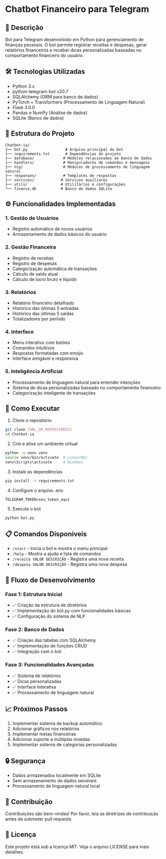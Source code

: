 # Chatbot Financeiro para Telegram

## 📝 Descrição
Bot para Telegram desenvolvido em Python para gerenciamento de finanças pessoais. O bot permite registrar receitas e despesas, gerar relatórios financeiros e receber dicas personalizadas baseadas no comportamento financeiro do usuário.

## 🛠️ Tecnologias Utilizadas
- Python 3.x
- python-telegram-bot v20.7
- SQLAlchemy (ORM para banco de dados)
- PyTorch + Transformers (Processamento de Linguagem Natural)
- Flask 3.0.0
- Pandas e NumPy (Análise de dados)
- SQLite (Banco de dados)

## 📁 Estrutura do Projeto
```
Chatbot-ia/
├── bot.py                 # Arquivo principal do bot
├── requirements.txt       # Dependências do projeto
├── database/             # Módulos relacionados ao banco de dados
├── handlers/             # Manipuladores de comandos e mensagens
├── nlp/                  # Módulos de processamento de linguagem natural
├── responses/            # Templates de respostas
├── services/            # Serviços auxiliares
├── utils/               # Utilitários e configurações
└── finance.db           # Banco de dados SQLite
```

## ⚙️ Funcionalidades Implementadas

### 1. Gestão de Usuários
- Registro automático de novos usuários
- Armazenamento de dados básicos do usuário

### 2. Gestão Financeira
- Registro de receitas
- Registro de despesas
- Categorização automática de transações
- Cálculo de saldo atual
- Cálculo de lucro bruto e líquido

### 3. Relatórios
- Relatório financeiro detalhado
- Histórico das últimas 5 entradas
- Histórico das últimas 5 saídas
- Totalizadores por período

### 4. Interface
- Menu interativo com botões
- Comandos intuitivos
- Respostas formatadas com emojis
- Interface amigável e responsiva

### 5. Inteligência Artificial
- Processamento de linguagem natural para entender intenções
- Sistema de dicas personalizadas baseado no comportamento financeiro
- Categorização inteligente de transações

## 🚀 Como Executar

1. Clone o repositório
```bash
git clone [URL_DO_REPOSITORIO]
cd Chatbot-ia
```

2. Crie e ative um ambiente virtual
```bash
python -m venv venv
source venv/bin/activate  # Linux/Mac
venv\Scripts\activate     # Windows
```

3. Instale as dependências
```bash
pip install -r requirements.txt
```

4. Configure o arquivo .env
```
TELEGRAM_TOKEN=seu_token_aqui
```

5. Execute o bot
```bash
python bot.py
```

## 📋 Comandos Disponíveis
- `/start` - Inicia o bot e mostra o menu principal
- `/help` - Mostra a ajuda e lista de comandos
- `/receita VALOR DESCRIÇÃO` - Registra uma nova receita
- `/despesa VALOR DESCRIÇÃO` - Registra uma nova despesa

## 🔄 Fluxo de Desenvolvimento

### Fase 1: Estrutura Inicial
- ✅ Criação da estrutura de diretórios
- ✅ Implementação do bot.py com funcionalidades básicas
- ✅ Configuração do sistema de NLP

### Fase 2: Banco de Dados
- ✅ Criação das tabelas com SQLAlchemy
- ✅ Implementação de funções CRUD
- ✅ Integração com o bot

### Fase 3: Funcionalidades Avançadas
- ✅ Sistema de relatórios
- ✅ Dicas personalizadas
- ✅ Interface interativa
- ✅ Processamento de linguagem natural

## 📈 Próximos Passos
1. Implementar sistema de backup automático
2. Adicionar gráficos nos relatórios
3. Implementar metas financeiras
4. Adicionar suporte a múltiplas moedas
5. Implementar sistema de categorias personalizadas

## 🔒 Segurança
- Dados armazenados localmente em SQLite
- Sem armazenamento de dados sensíveis
- Processamento de linguagem natural local

## 🤝 Contribuição
Contribuições são bem-vindas! Por favor, leia as diretrizes de contribuição antes de submeter pull requests.

## 📄 Licença
Este projeto está sob a licença MIT. Veja o arquivo LICENSE para mais detalhes. 